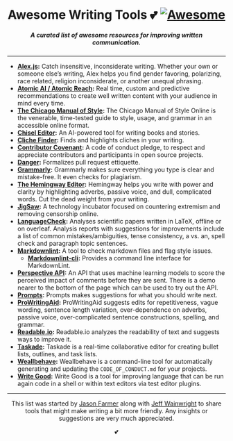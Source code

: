 <h1 align="center">Awesome Writing Tools 💕 <a href="https://github.com/sindresorhus/awesome"><img alt="Awesome" src="https://cdn.rawgit.com/sindresorhus/awesome/d7305f38d29fed78fa85652e3a63e154dd8e8829/media/badge.svg" /></a></h1>
<h5 align="center">A curated list of awesome resources for improving written communication.</h5>

---

- **[Alex.js](http://alexjs.com/):** Catch insensitive, inconsiderate writing. Whether your own or someone else’s writing, Alex helps you find gender favoring, polarizing, race related, religion inconsiderate, or another unequal phrasing.
- **[Atomic AI / Atomic Reach](https://www.atomicreach.com/):** Real time, custom and predictive recommendations to create well written content with your audience in mind every time.
- **[The Chicago Manual of Style](http://www.chicagomanualofstyle.org/home.html):** The Chicago Manual of Style Online is the venerable, time-tested guide to style, usage, and grammar in an accessible online format.
- **[Chisel Editor](https://egonschiele.github.io/chisel-docs/):**  An AI-powered tool for writing books and stories.
- **[Cliche Finder](http://cliche.theinfo.org/):** Finds and highlights cliches in your writing.
- **[Contributor Covenant](https://www.contributor-covenant.org/):** A code of conduct pledge, to respect and appreciate contributors and participants in open source projects.
- **[Danger](https://github.com/danger/danger):** Formalizes pull request ettiquette.
- **[Grammarly](https://www.grammarly.com/):** Grammarly makes sure everything you type is clear and mistake-free. It even checks for plagiarism.
- **[The Hemingway Editor](http://www.hemingwayapp.com/):** Hemingway helps you write with power and clarity by highlighting adverbs, passive voice, and dull, complicated words. Cut the dead weight from your writing.
- **[JigSaw](https://jigsaw.google.com/projects/):** A technology incubator focused on countering extremism and removing censorship online.
- **[LanguageCheck](https://github.com/JohannesBuchner/languagecheck):** Analyses scientific papers written in LaTeX, offline or on overleaf. Analysis reports with suggestions for improvements include a list of common mistakes/ambiguities, tense consistency, a vs. an, spell check and paragraph topic sentences.
- **[Markdownlint](https://github.com/markdownlint/markdownlint):** A tool to check markdown files and flag style issues.
  - **[Markdownlint-cli](https://github.com/igorshubovych/markdownlint-cli):** Provides a command line interface for MarkdownLint.
- **[Perspective API](https://www.perspectiveapi.com/#/):** An API that uses machine learning models to score the perceived impact of comments before they are sent. There is a demo nearer to the bottom of the page which can be used to try out the API.
- **[Prompts](http://getprompts.com/):** Prompts makes suggestions for what you should write next.
- **[ProWritingAid](https://prowritingaid.com/):** ProWritingAid suggests edits for repetitiveness, vague wording, sentence length variation, over-dependence on adverbs, passive voice, over-complicated sentence constructions, spelling, and grammar.
- **[Readable.io](https://readable.io/):** Readable.io analyzes the readability of text and suggests ways to improve it.
- **[Taskade](https://taskade.com/):** Taskade is a real-time collaborative editor for creating bullet lists, outlines, and task lists.
- **[Weallbehave](https://github.com/wealljs/weallbehave):** Weallbehave is a command-line tool for automatically generating and updating the `CODE_OF_CONDUCT.md` for your projects.
- **[Write Good](https://github.com/btford/write-good):**  Write Good is a tool for improving language that can be run again code in a shell or within text editors via test editor plugins.

---

<p align="center">This list was started by <a href="https://github.com/jacefarm">Jason Farmer</a> along with <a href="https://github.com/yowainwright">Jeff Wainwright</a> to share tools that might make writing a bit more friendly. Any insights or suggestions are very much appreciated.</p>

<p align="center">💕</p>
